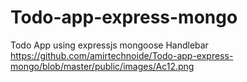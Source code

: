 # Todo-app-express-mongo
Todo App using expressjs mongoose Handlebar
https://github.com/amirtechnoide/Todo-app-express-mongo/blob/master/public/images/Ac12.png
